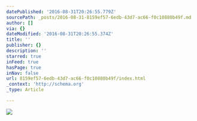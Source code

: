 ```yaml
---
datePublished: '2016-08-31T20:26:55.779Z'
sourcePath: _posts/2016-08-31-8159ef57-6edb-43d7-ac66-f0c10880b49f.md
author: []
via: {}
dateModified: '2016-08-31T20:26:55.374Z'
title: ''
publisher: {}
description: ''
starred: true
inFeed: true
hasPage: true
inNav: false
url: 8159ef57-6edb-43d7-ac66-f0c10880b49f/index.html
_context: 'http://schema.org'
_type: Article

---
```

![](https://the-grid-user-content.s3-us-west-2.amazonaws.com/da998b97-6dc9-4af2-8ade-2682b63ff1c9.jpg)
